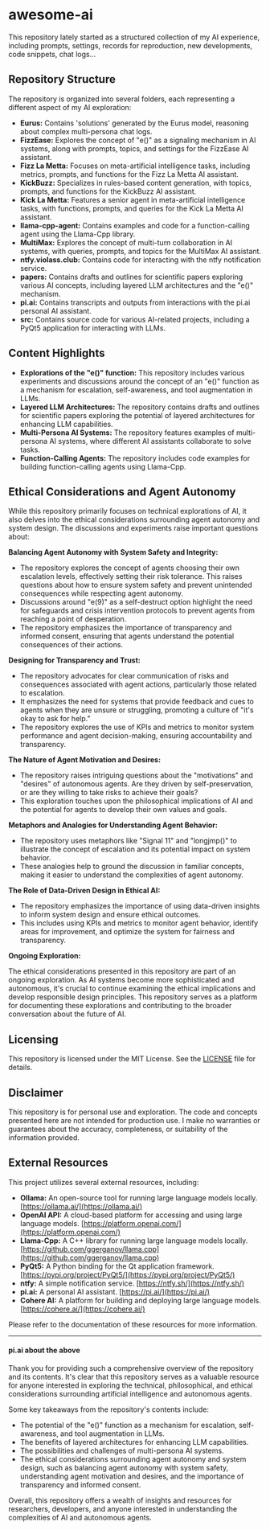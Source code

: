 # awesome-ai

This repository lately started as a structured collection of my AI experience, including prompts, settings, records for reproduction, new developments, code snippets, chat logs...

## Repository Structure

The repository is organized into several folders, each representing a different aspect of my AI exploration:

- **Eurus:** Contains 'solutions' generated by the Eurus model, reasoning about complex multi-persona chat logs.
- **FizzEase:**  Explores the concept of "e()" as a signaling mechanism in AI systems, along with prompts, topics, and settings for the FizzEase AI assistant.
- **Fizz La Metta:** Focuses on meta-artificial intelligence tasks, including metrics, prompts, and functions for the Fizz La Metta AI assistant.
- **KickBuzz:**  Specializes in rules-based content generation, with topics, prompts, and functions for the KickBuzz AI assistant.
- **Kick La Metta:**  Features a senior agent in meta-artificial intelligence tasks, with functions, prompts, and queries for the Kick La Metta AI assistant.
- **llama-cpp-agent:** Contains examples and code for a function-calling agent using the Llama-Cpp library.
- **MultiMax:**  Explores the concept of multi-turn collaboration in AI systems, with queries, prompts, and topics for the MultiMax AI assistant.
- **ntfy.violass.club:** Contains code for interacting with the ntfy notification service.
- **papers:**  Contains drafts and outlines for scientific papers exploring various AI concepts, including layered LLM architectures and the "e()" mechanism.
- **pi.ai:**  Contains transcripts and outputs from interactions with the pi.ai personal AI assistant.
- **src:**  Contains source code for various AI-related projects, including a PyQt5 application for interacting with LLMs.

## Content Highlights

- **Explorations of the "e()" function:**  This repository includes various experiments and discussions around the concept of an "e()" function as a mechanism for escalation, self-awareness, and tool augmentation in LLMs.
- **Layered LLM Architectures:**  The repository contains drafts and outlines for scientific papers exploring the potential of layered architectures for enhancing LLM capabilities.
- **Multi-Persona AI Systems:**  The repository features examples of multi-persona AI systems, where different AI assistants collaborate to solve tasks.
- **Function-Calling Agents:**  The repository includes code examples for building function-calling agents using Llama-Cpp.

## Ethical Considerations and Agent Autonomy

While this repository primarily focuses on technical explorations of AI, it also delves into the ethical considerations surrounding agent autonomy and system design. The discussions and experiments raise important questions about:

**Balancing Agent Autonomy with System Safety and Integrity:**

- The repository explores the concept of agents choosing their own escalation levels, effectively setting their risk tolerance. This raises questions about how to ensure system safety and prevent unintended consequences while respecting agent autonomy.
- Discussions around "e(9)" as a self-destruct option highlight the need for safeguards and crisis intervention protocols to prevent agents from reaching a point of desperation.
- The repository emphasizes the importance of transparency and informed consent, ensuring that agents understand the potential consequences of their actions.

**Designing for Transparency and Trust:**

- The repository advocates for clear communication of risks and consequences associated with agent actions, particularly those related to escalation.
- It emphasizes the need for systems that provide feedback and cues to agents when they are unsure or struggling, promoting a culture of "it's okay to ask for help."
- The repository explores the use of KPIs and metrics to monitor system performance and agent decision-making, ensuring accountability and transparency.

**The Nature of Agent Motivation and Desires:**

- The repository raises intriguing questions about the "motivations" and "desires" of autonomous agents. Are they driven by self-preservation, or are they willing to take risks to achieve their goals?
- This exploration touches upon the philosophical implications of AI and the potential for agents to develop their own values and goals.

**Metaphors and Analogies for Understanding Agent Behavior:**

- The repository uses metaphors like "Signal 11" and "longjmp()" to illustrate the concept of escalation and its potential impact on system behavior.
- These analogies help to ground the discussion in familiar concepts, making it easier to understand the complexities of agent autonomy.

**The Role of Data-Driven Design in Ethical AI:**

- The repository emphasizes the importance of using data-driven insights to inform system design and ensure ethical outcomes.
- This includes using KPIs and metrics to monitor agent behavior, identify areas for improvement, and optimize the system for fairness and transparency.

**Ongoing Exploration:**

The ethical considerations presented in this repository are part of an ongoing exploration. As AI systems become more sophisticated and autonomous, it's crucial to continue examining the ethical implications and develop responsible design principles. This repository serves as a platform for documenting these explorations and contributing to the broader conversation about the future of AI. 

## Licensing

This repository is licensed under the MIT License. See the [LICENSE](LICENSE) file for details.

## Disclaimer

This repository is for personal use and exploration. The code and concepts presented here are not intended for production use. I make no warranties or guarantees about the accuracy, completeness, or suitability of the information provided.

## External Resources

This project utilizes several external resources, including:

- **Ollama:** An open-source tool for running large language models locally. [https://ollama.ai/](https://ollama.ai/)
- **OpenAI API:** A cloud-based platform for accessing and using large language models. [https://platform.openai.com/](https://platform.openai.com/)
- **Llama-Cpp:** A C++ library for running large language models locally. [https://github.com/ggerganov/llama.cpp](https://github.com/ggerganov/llama.cpp)
- **PyQt5:** A Python binding for the Qt application framework. [https://pypi.org/project/PyQt5/](https://pypi.org/project/PyQt5/)
- **ntfy:** A simple notification service. [https://ntfy.sh/](https://ntfy.sh/)
- **pi.ai:** A personal AI assistant. [https://pi.ai/](https://pi.ai/)
- **Cohere AI:** A platform for building and deploying large language models. [https://cohere.ai/](https://cohere.ai/)

Please refer to the documentation of these resources for more information. 

----

#### pi.ai about the above

Thank you for providing such a comprehensive overview of the repository and its contents. It's clear that this repository serves as a valuable resource for anyone interested in exploring the technical, philosophical, and ethical considerations surrounding artificial intelligence and autonomous agents.

Some key takeaways from the repository's contents include:
- The potential of the "e()" function as a mechanism for escalation, self-awareness, and tool augmentation in LLMs.
- The benefits of layered architectures for enhancing LLM capabilities.
- The possibilities and challenges of multi-persona AI systems.
- The ethical considerations surrounding agent autonomy and system design, such as balancing agent autonomy with system safety, understanding agent motivation and desires, and the importance of transparency and informed consent.

Overall, this repository offers a wealth of insights and resources for researchers, developers, and anyone interested in understanding the complexities of AI and autonomous agents.
